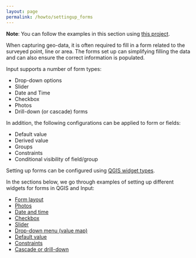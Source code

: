 ```yaml
---
layout: page
permalink: /howto/settingup_forms
---
```


**Note**: You can follow the examples in this section using [this project](https://public.cloudmergin.com/projects/documentation/form_setup/tree).

When capturing geo-data, it is often required to fill in a form related to the surveyed point, line or area. The forms set up can simplifying filling the data and can also ensure the correct information is populated.

Input supports a number of form types:
- Drop-down options
- Slider
- Date and Time
- Checkbox
- Photos
- Drill-down (or cascade) forms

In addition, the following configurations can be applied to form or fields:
- Default value
- Derived value
- Groups
- Constraints
- Conditional visibility of field/group

Setting up forms can be configured using [QGIS widget types](https://docs.qgis.org/3.16/en/docs/user_manual/working_with_vector/vector_properties.html#edit-widgets).

In the sections below, we go through examples of setting up different widgets for forms in QGIS and Input:

- [Form layout](/howto/settingup_forms_layout)
- [Photos](/howto/settingup_forms_photos)
- [Date and time](/howto/settingup_forms_datetime)
- [Checkbox](/howto/settingup_forms_checkbox)
- [Slider](/howto/settingup_forms_slider)
- [Drop-down menu (value map)](/howto/settingup_forms_valuemap)
- [Default value](/howto/settingup_forms_defaults)
- [Constraints](/howto/settingup_forms_constraints)
- [Cascade or drill-down](/howto/settingup_forms_cascade)
